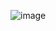 ![image](https://github.com/UsamaBagdadi/Appium-Project/assets/108589961/b9017bab-2572-418c-9607-7e6d9e51855e)
